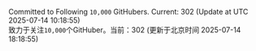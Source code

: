 Committed to Following `10,000` GitHubers. Current: <!-- FOLLOWING_COUNT -->302<!-- FOLLOWING_COUNT --> (Update at UTC <!-- LAST_UPDATED -->2025-07-14 10:18:55<!-- LAST_UPDATED -->)<br>
致力于关注`10,000`个GitHuber。当前：<!-- FOLLOWING_COUNT -->302<!-- FOLLOWING_COUNT --> (更新于北京时间 <!-- LAST_UPDATED_CST -->2025-07-14 18:18:55<!-- LAST_UPDATED_CST -->)
